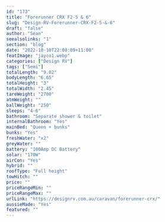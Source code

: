 ```yaml
---
id: "173"
title: "Forerunner CRX F2-5 & 6"
slug: "Design-RV-Forerunner-CRX-F2-5-&-6"
draft: "false"
author: "Sean"
seealsolinks: "1"
section: "blog"
date: "2022-10-10T22:00:09+11:00"
featImage: "jayco1.webp"
categories: ["Design RV"]
tags: ["Semi"]
totalLength: "9.02"
bodyLength: "6.65"
totalHeight: "3"
totalWidth: "2.45"
tareWeight: "2700"
atmWeight: ""
ballWeight: "250"
sleeps: "4-6"
bathroom: "Separate shower & toilet"
internalBathroom: "Yes"
mainBed: "Queen + bunks"
bunks: "Yes"
freshWater: "x2"
greyWater: ""
battery: "100Amp DC Battery"
solar: "170W"
airCon: "Yes"
hybrid: ""
roofType: "Full height"
towHitch: ""
price: ""
priceRangeMin: ""
priceRangeMax: ""
urlLink: "https://designrv.com.au/caravan/forerunner-crx/"
aussieMade: "Yes"
featured: ""
---
```

